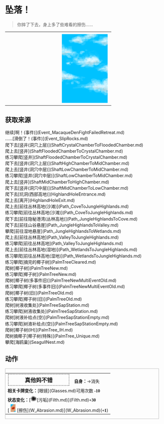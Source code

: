 # 坠落！  
> 你摔了下去，身上多了些难看的擦伤……  
  
<table class="table table-bordered" data-toggle="table"  data-show-header="false"><thead style="display:none"><tr ><th  style="width:50%;text-align:left;vertical-align:top;"  data-sortable="true"  >title</th><th  style="width:50%;text-align:left;vertical-align:top;"  ></th></tr></thead><tr ><td  style="width:50%;text-align:left;vertical-align:top;"  ></td><td  style="width:50%;text-align:left;vertical-align:top;"  ><div style="float:right; margin:5px"><div class="gamecard" style="width:150px; height:225px;"><a href="Event_FallAbrasion.md" style="color:black"><img decoding="async" src="../wiki/Sprite/WeatherPartiallyCloudy_Full.png" class="cardimage" style="max-width:150px;max-height:225px;"><span style="font-size: 25px;">坠落！</span></a></div></div></td></tr></tbody></table>  
  
## 获取来源  
<div style="display:inline-block"><div class="gamedatalist" style="text-align:left;min-width:200px;min-height:0px;"><div style="display:inline-block"><div style="display:inline-block;vertical-align:middle;">继续</div><div style="display:inline-block;vertical-align:middle;">[啊！(事件)](Event_MacaqueDenFightFailedRetreat.md)</div></div></div><div class="gamedatalist" style="text-align:left;min-width:200px;min-height:0px;"><div style="display:inline-block"><div style="display:inline-block;vertical-align:middle;">……</div><div style="display:inline-block;vertical-align:middle;">[滑倒了！(事件)](Event_SlipRocks.md)</div></div></div><div class="gamedatalist" style="text-align:left;min-width:200px;min-height:0px;"><div style="display:inline-block"><div style="display:inline-block;vertical-align:middle;">爬下去</div><div style="display:inline-block;vertical-align:middle;">[竖井(洞穴上层)](ShaftCrystalChamberToFloodedChamber.md)</div></div></div><div class="gamedatalist" style="text-align:left;min-width:200px;min-height:0px;"><div style="display:inline-block"><div style="display:inline-block;vertical-align:middle;">爬上去</div><div style="display:inline-block;vertical-align:middle;">[竖井](ShaftFloodedChamberToCrystalChamber.md)</div></div></div><div class="gamedatalist" style="text-align:left;min-width:200px;min-height:0px;"><div style="display:inline-block"><div style="display:inline-block;vertical-align:middle;">练习攀爬</div><div style="display:inline-block;vertical-align:middle;">[竖井](ShaftFloodedChamberToCrystalChamber.md)</div></div></div><div class="gamedatalist" style="text-align:left;min-width:200px;min-height:0px;"><div style="display:inline-block"><div style="display:inline-block;vertical-align:middle;">爬下去</div><div style="display:inline-block;vertical-align:middle;">[竖井(洞穴上层)](ShaftHighChamberToMidChamber.md)</div></div></div><div class="gamedatalist" style="text-align:left;min-width:200px;min-height:0px;"><div style="display:inline-block"><div style="display:inline-block;vertical-align:middle;">爬上去</div><div style="display:inline-block;vertical-align:middle;">[竖井(洞穴中层)](ShaftLowChamberToMidChamber.md)</div></div></div><div class="gamedatalist" style="text-align:left;min-width:200px;min-height:0px;"><div style="display:inline-block"><div style="display:inline-block;vertical-align:middle;">练习攀爬</div><div style="display:inline-block;vertical-align:middle;">[竖井(洞穴中层)](ShaftLowChamberToMidChamber.md)</div></div></div><div class="gamedatalist" style="text-align:left;min-width:200px;min-height:0px;"><div style="display:inline-block"><div style="display:inline-block;vertical-align:middle;">爬上去</div><div style="display:inline-block;vertical-align:middle;">[竖井](ShaftMidChamberToHighChamber.md)</div></div></div><div class="gamedatalist" style="text-align:left;min-width:200px;min-height:0px;"><div style="display:inline-block"><div style="display:inline-block;vertical-align:middle;">爬下去</div><div style="display:inline-block;vertical-align:middle;">[竖井(洞穴中层)](ShaftMidChamberToLowChamber.md)</div></div></div><div class="gamedatalist" style="text-align:left;min-width:200px;min-height:0px;"><div style="display:inline-block"><div style="display:inline-block;vertical-align:middle;">爬下去</div><div style="display:inline-block;vertical-align:middle;">[坑洞(西部高地)](HighlandHoleEntrance.md)</div></div></div><div class="gamedatalist" style="text-align:left;min-width:200px;min-height:0px;"><div style="display:inline-block"><div style="display:inline-block;vertical-align:middle;">爬上去</div><div style="display:inline-block;vertical-align:middle;">[离开](HighlandHoleExit.md)</div></div></div><div class="gamedatalist" style="text-align:left;min-width:200px;min-height:0px;"><div style="display:inline-block"><div style="display:inline-block;vertical-align:middle;">爬上去</div><div style="display:inline-block;vertical-align:middle;">[前往丛林高地(沙滩)](Path_CoveToJungleHighlands.md)</div></div></div><div class="gamedatalist" style="text-align:left;min-width:200px;min-height:0px;"><div style="display:inline-block"><div style="display:inline-block;vertical-align:middle;">练习攀爬</div><div style="display:inline-block;vertical-align:middle;">[前往丛林高地(沙滩)](Path_CoveToJungleHighlands.md)</div></div></div><div class="gamedatalist" style="text-align:left;min-width:200px;min-height:0px;"><div style="display:inline-block"><div style="display:inline-block;vertical-align:middle;">爬下去</div><div style="display:inline-block;vertical-align:middle;">[前往隐秘港湾(丛林高地)](Path_JungleHighlandsToCove.md)</div></div></div><div class="gamedatalist" style="text-align:left;min-width:200px;min-height:0px;"><div style="display:inline-block"><div style="display:inline-block;vertical-align:middle;">爬下去</div><div style="display:inline-block;vertical-align:middle;">[前往山谷悬崖](Path_JungleHighlandsToValley.md)</div></div></div><div class="gamedatalist" style="text-align:left;min-width:200px;min-height:0px;"><div style="display:inline-block"><div style="display:inline-block;vertical-align:middle;">攀爬</div><div style="display:inline-block;vertical-align:middle;">[前往湿地悬崖](Path_JungleHighlandsToWetlands.md)</div></div></div><div class="gamedatalist" style="text-align:left;min-width:200px;min-height:0px;"><div style="display:inline-block"><div style="display:inline-block;vertical-align:middle;">爬上去</div><div style="display:inline-block;vertical-align:middle;">[前往丛林高地](Path_ValleyToJungleHighlands.md)</div></div></div><div class="gamedatalist" style="text-align:left;min-width:200px;min-height:0px;"><div style="display:inline-block"><div style="display:inline-block;vertical-align:middle;">练习攀爬</div><div style="display:inline-block;vertical-align:middle;">[前往丛林高地](Path_ValleyToJungleHighlands.md)</div></div></div><div class="gamedatalist" style="text-align:left;min-width:200px;min-height:0px;"><div style="display:inline-block"><div style="display:inline-block;vertical-align:middle;">爬上去</div><div style="display:inline-block;vertical-align:middle;">[前往丛林高地(湿地)](Path_WetlandsToJungleHighlands.md)</div></div></div><div class="gamedatalist" style="text-align:left;min-width:200px;min-height:0px;"><div style="display:inline-block"><div style="display:inline-block;vertical-align:middle;">练习攀爬</div><div style="display:inline-block;vertical-align:middle;">[前往丛林高地(湿地)](Path_WetlandsToJungleHighlands.md)</div></div></div><div class="gamedatalist" style="text-align:left;min-width:200px;min-height:0px;"><div style="display:inline-block"><div style="display:inline-block;vertical-align:middle;">练习攀爬</div><div style="display:inline-block;vertical-align:middle;">[摘完的椰子树](PalmTreeCleared.md)</div></div></div><div class="gamedatalist" style="text-align:left;min-width:200px;min-height:0px;"><div style="display:inline-block"><div style="display:inline-block;vertical-align:middle;">爬树</div><div style="display:inline-block;vertical-align:middle;">[椰子树](PalmTreeNew.md)</div></div></div><div class="gamedatalist" style="text-align:left;min-width:200px;min-height:0px;"><div style="display:inline-block"><div style="display:inline-block;vertical-align:middle;">练习攀爬</div><div style="display:inline-block;vertical-align:middle;">[椰子树](PalmTreeNew.md)</div></div></div><div class="gamedatalist" style="text-align:left;min-width:200px;min-height:0px;"><div style="display:inline-block"><div style="display:inline-block;vertical-align:middle;">爬树</div><div style="display:inline-block;vertical-align:middle;">[椰子树(多事件旧)](PalmTreeNewMultiEventOld.md)</div></div></div><div class="gamedatalist" style="text-align:left;min-width:200px;min-height:0px;"><div style="display:inline-block"><div style="display:inline-block;vertical-align:middle;">练习攀爬</div><div style="display:inline-block;vertical-align:middle;">[椰子树(多事件旧)](PalmTreeNewMultiEventOld.md)</div></div></div><div class="gamedatalist" style="text-align:left;min-width:200px;min-height:0px;"><div style="display:inline-block"><div style="display:inline-block;vertical-align:middle;">爬树</div><div style="display:inline-block;vertical-align:middle;">[椰子树(旧)](PalmTreeOld.md)</div></div></div><div class="gamedatalist" style="text-align:left;min-width:200px;min-height:0px;"><div style="display:inline-block"><div style="display:inline-block;vertical-align:middle;">练习攀爬</div><div style="display:inline-block;vertical-align:middle;">[椰子树(旧)](PalmTreeOld.md)</div></div></div><div class="gamedatalist" style="text-align:left;min-width:200px;min-height:0px;"><div style="display:inline-block"><div style="display:inline-block;vertical-align:middle;">爬树</div><div style="display:inline-block;vertical-align:middle;">[树液收集处](PalmTreeSapStation.md)</div></div></div><div class="gamedatalist" style="text-align:left;min-width:200px;min-height:0px;"><div style="display:inline-block"><div style="display:inline-block;vertical-align:middle;">练习攀爬</div><div style="display:inline-block;vertical-align:middle;">[树液收集处](PalmTreeSapStation.md)</div></div></div><div class="gamedatalist" style="text-align:left;min-width:200px;min-height:0px;"><div style="display:inline-block"><div style="display:inline-block;vertical-align:middle;">爬树</div><div style="display:inline-block;vertical-align:middle;">[树液补给点(空)](PalmTreeSapStationEmpty.md)</div></div></div><div class="gamedatalist" style="text-align:left;min-width:200px;min-height:0px;"><div style="display:inline-block"><div style="display:inline-block;vertical-align:middle;">练习攀爬</div><div style="display:inline-block;vertical-align:middle;">[树液补给点(空)](PalmTreeSapStationEmpty.md)</div></div></div><div class="gamedatalist" style="text-align:left;min-width:200px;min-height:0px;"><div style="display:inline-block"><div style="display:inline-block;vertical-align:middle;">爬树</div><div style="display:inline-block;vertical-align:middle;">[椰子树(IH)](PalmTree_IH.md)</div></div></div><div class="gamedatalist" style="text-align:left;min-width:200px;min-height:0px;"><div style="display:inline-block"><div style="display:inline-block;vertical-align:middle;">爬树摘椰子</div><div style="display:inline-block;vertical-align:middle;">[椰子树(特殊)](PalmTree_Unique.md)</div></div></div><div class="gamedatalist" style="text-align:left;min-width:200px;min-height:0px;"><div style="display:inline-block"><div style="display:inline-block;vertical-align:middle;">攀爬</div><div style="display:inline-block;vertical-align:middle;">[海鸥巢](SeagullNest.md)</div></div></div></div>  
  
## 动作  
<div  style="border:1px solid #BBB"><table><tr><td rowspan="2" style="width:200px;text-align:center;font-size:1.3em;font-weight:bold"><div style="padding:5px;border:1px dashed #333"><div>真他妈不错</div></div></td><td></td></tr><tr><td><b>自身：</b>→消失</td></tr><tr><td colspan="2"><b>相关卡牌变化：</b>[眼镜](Glasses.md)可用次数  <span style="font-family:ui-monospace"><b>-10</b></span></td></tr><tr><td colspan="2"><b>状态变化：</b>[<div style="width:20px;display:inline-block;text-align:center"><img decoding="async" src="../wiki/Sprite/Dirt3.png" href="a.md" style="max-width:20px;max-height:20px;"></div>[污垢](Filth.md)](Filth.md)<span style="font-family:ui-monospace"><b>+30</b></span></td></tr><tr><td colspan="2">[<div style="width:25px;display:inline-block;text-align:center"><img decoding="async" src="../wiki/Sprite/Abrasion.png" href="a.md" style="max-width:25px;max-height:25px;"></div>[擦伤](W_Abrasion.md)](W_Abrasion.md)(<span style="font-family:ui-monospace"><b>+1</b></span>)</td></tr></table></div>  
  
  


<script>document.title="坠落！ - 卡牌生存百科 Card Survival Wiki";</script>